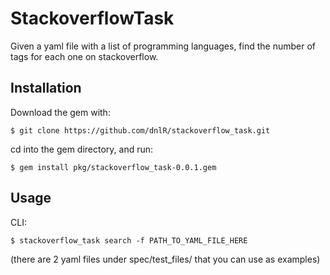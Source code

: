 # StackoverflowTask

Given a yaml file with a list of programming languages, find the number of tags for each one on stackoverflow.

## Installation

Download the gem with:

    $ git clone https://github.com/dnlR/stackoverflow_task.git

cd into the gem directory, and run:

    $ gem install pkg/stackoverflow_task-0.0.1.gem

## Usage

CLI:

    $ stackoverflow_task search -f PATH_TO_YAML_FILE_HERE

(there are 2 yaml files under spec/test_files/ that you can use as examples)

